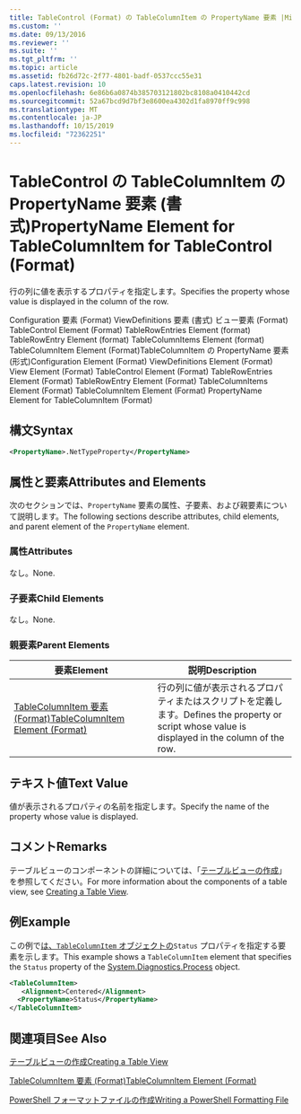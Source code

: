 ```yaml
---
title: TableControl (Format) の TableColumnItem の PropertyName 要素 |Microsoft Docs
ms.custom: ''
ms.date: 09/13/2016
ms.reviewer: ''
ms.suite: ''
ms.tgt_pltfrm: ''
ms.topic: article
ms.assetid: fb26d72c-2f77-4801-badf-0537ccc55e31
caps.latest.revision: 10
ms.openlocfilehash: 6e86b6a0874b385703121802bc8108a0410442cd
ms.sourcegitcommit: 52a67bcd9d7bf3e8600ea4302d1fa8970ff9c998
ms.translationtype: MT
ms.contentlocale: ja-JP
ms.lasthandoff: 10/15/2019
ms.locfileid: "72362251"
---
```

# <a name="propertyname-element-for-tablecolumnitem-for-tablecontrol-format"></a><span data-ttu-id="414dc-102">TableControl の TableColumnItem の PropertyName 要素 (書式)</span><span class="sxs-lookup"><span data-stu-id="414dc-102">PropertyName Element for TableColumnItem for TableControl (Format)</span></span>

<span data-ttu-id="414dc-103">行の列に値を表示するプロパティを指定します。</span><span class="sxs-lookup"><span data-stu-id="414dc-103">Specifies the property whose value is displayed in the column of the row.</span></span>

<span data-ttu-id="414dc-104">Configuration 要素 (Format) ViewDefinitions 要素 (書式) ビュー要素 (Format) TableControl Element (Format) TableRowEntries Element (format) TableRowEntry Element (format) TableColumnItems Element (format) TableColumnItem Element (Format)TableColumnItem の PropertyName 要素 (形式)</span><span class="sxs-lookup"><span data-stu-id="414dc-104">Configuration Element (Format) ViewDefinitions Element (Format) View Element (Format) TableControl Element (Format) TableRowEntries Element (Format) TableRowEntry Element (Format) TableColumnItems Element (Format) TableColumnItem Element (Format) PropertyName Element for TableColumnItem (Format)</span></span>

## <a name="syntax"></a><span data-ttu-id="414dc-105">構文</span><span class="sxs-lookup"><span data-stu-id="414dc-105">Syntax</span></span>

```xml
<PropertyName>.NetTypeProperty</PropertyName>
```

## <a name="attributes-and-elements"></a><span data-ttu-id="414dc-106">属性と要素</span><span class="sxs-lookup"><span data-stu-id="414dc-106">Attributes and Elements</span></span>

<span data-ttu-id="414dc-107">次のセクションでは、`PropertyName` 要素の属性、子要素、および親要素について説明します。</span><span class="sxs-lookup"><span data-stu-id="414dc-107">The following sections describe attributes, child elements, and parent element of the `PropertyName` element.</span></span>

### <a name="attributes"></a><span data-ttu-id="414dc-108">属性</span><span class="sxs-lookup"><span data-stu-id="414dc-108">Attributes</span></span>

<span data-ttu-id="414dc-109">なし。</span><span class="sxs-lookup"><span data-stu-id="414dc-109">None.</span></span>

### <a name="child-elements"></a><span data-ttu-id="414dc-110">子要素</span><span class="sxs-lookup"><span data-stu-id="414dc-110">Child Elements</span></span>

<span data-ttu-id="414dc-111">なし。</span><span class="sxs-lookup"><span data-stu-id="414dc-111">None.</span></span>

### <a name="parent-elements"></a><span data-ttu-id="414dc-112">親要素</span><span class="sxs-lookup"><span data-stu-id="414dc-112">Parent Elements</span></span>

|<span data-ttu-id="414dc-113">要素</span><span class="sxs-lookup"><span data-stu-id="414dc-113">Element</span></span>|<span data-ttu-id="414dc-114">説明</span><span class="sxs-lookup"><span data-stu-id="414dc-114">Description</span></span>|
|-------------|-----------------|
|[<span data-ttu-id="414dc-115">TableColumnItem 要素 (Format)</span><span class="sxs-lookup"><span data-stu-id="414dc-115">TableColumnItem Element (Format)</span></span>](./tablecolumnitem-element-for-tablecolumnitems-for-tablecontrol-format.md)|<span data-ttu-id="414dc-116">行の列に値が表示されるプロパティまたはスクリプトを定義します。</span><span class="sxs-lookup"><span data-stu-id="414dc-116">Defines the property or script whose value is displayed in the column of the row.</span></span>|

## <a name="text-value"></a><span data-ttu-id="414dc-117">テキスト値</span><span class="sxs-lookup"><span data-stu-id="414dc-117">Text Value</span></span>

<span data-ttu-id="414dc-118">値が表示されるプロパティの名前を指定します。</span><span class="sxs-lookup"><span data-stu-id="414dc-118">Specify the name of the property whose value is displayed.</span></span>

## <a name="remarks"></a><span data-ttu-id="414dc-119">コメント</span><span class="sxs-lookup"><span data-stu-id="414dc-119">Remarks</span></span>

<span data-ttu-id="414dc-120">テーブルビューのコンポーネントの詳細については、「[テーブルビューの作成](./creating-a-table-view.md)」を参照してください。</span><span class="sxs-lookup"><span data-stu-id="414dc-120">For more information about the components of a table view, see [Creating a Table View](./creating-a-table-view.md).</span></span>

## <a name="example"></a><span data-ttu-id="414dc-121">例</span><span class="sxs-lookup"><span data-stu-id="414dc-121">Example</span></span>

<span data-ttu-id="414dc-122">この例で[は、`TableColumnItem` オブジェクトの](/dotnet/api/System.Diagnostics.Process)`Status` プロパティを指定する要素を示します。</span><span class="sxs-lookup"><span data-stu-id="414dc-122">This example shows a `TableColumnItem` element that specifies the `Status` property of the [System.Diagnostics.Process](/dotnet/api/System.Diagnostics.Process) object.</span></span>

```xml
<TableColumnItem>
   <Alignment>Centered</Alignment>
  <PropertyName>Status</PropertyName>
</TableColumnItem>

```

## <a name="see-also"></a><span data-ttu-id="414dc-123">関連項目</span><span class="sxs-lookup"><span data-stu-id="414dc-123">See Also</span></span>

[<span data-ttu-id="414dc-124">テーブルビューの作成</span><span class="sxs-lookup"><span data-stu-id="414dc-124">Creating a Table View</span></span>](./creating-a-table-view.md)

[<span data-ttu-id="414dc-125">TableColumnItem 要素 (Format)</span><span class="sxs-lookup"><span data-stu-id="414dc-125">TableColumnItem Element (Format)</span></span>](./tablecolumnitem-element-for-tablecolumnitems-for-tablecontrol-format.md)

[<span data-ttu-id="414dc-126">PowerShell フォーマットファイルの作成</span><span class="sxs-lookup"><span data-stu-id="414dc-126">Writing a PowerShell Formatting File</span></span>](./writing-a-powershell-formatting-file.md)
